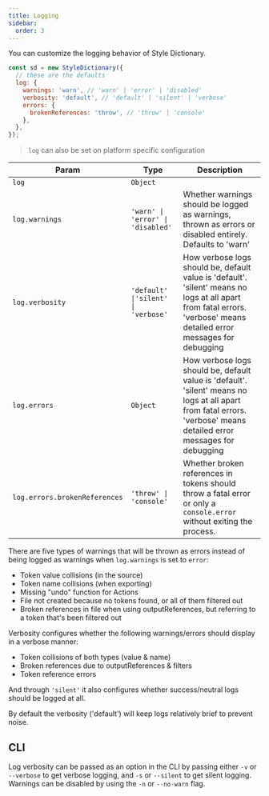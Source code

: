 ```yaml
---
title: Logging
sidebar:
  order: 3
---
```


You can customize the logging behavior of Style Dictionary.

```js
const sd = new StyleDictionary({
  // these are the defaults
  log: {
    warnings: 'warn', // 'warn' | 'error' | 'disabled'
    verbosity: 'default', // 'default' | 'silent' | 'verbose'
    errors: {
      brokenReferences: 'throw', // 'throw' | 'console'
    },
  },
});
```

> `log` can also be set on platform specific configuration

| Param                         | Type                                | Description                                                                                                                                                          |
| ----------------------------- | ----------------------------------- | -------------------------------------------------------------------------------------------------------------------------------------------------------------------- |
| `log`                         | `Object`                            |                                                                                                                                                                      |
| `log.warnings`                | `'warn' \| 'error' \| 'disabled'`   | Whether warnings should be logged as warnings, thrown as errors or disabled entirely. Defaults to 'warn'                                                             |
| `log.verbosity`               | `'default' \|'silent' \| 'verbose'` | How verbose logs should be, default value is 'default'. 'silent' means no logs at all apart from fatal errors. 'verbose' means detailed error messages for debugging |
| `log.errors`                  | `Object`                            | How verbose logs should be, default value is 'default'. 'silent' means no logs at all apart from fatal errors. 'verbose' means detailed error messages for debugging |
| `log.errors.brokenReferences` | `'throw' \| 'console'`              | Whether broken references in tokens should throw a fatal error or only a `console.error` without exiting the process.                                                |

There are five types of warnings that will be thrown as errors instead of being logged as warnings when `log.warnings` is set to `error`:

- Token value collisions (in the source)
- Token name collisions (when exporting)
- Missing "undo" function for Actions
- File not created because no tokens found, or all of them filtered out
- Broken references in file when using outputReferences, but referring to a token that's been filtered out

Verbosity configures whether the following warnings/errors should display in a verbose manner:

- Token collisions of both types (value & name)
- Broken references due to outputReferences & filters
- Token reference errors

And through `'silent'` it also configures whether success/neutral logs should be logged at all.

By default the verbosity ('default') will keep logs relatively brief to prevent noise.

## CLI

Log verbosity can be passed as an option in the CLI by passing either `-v` or `--verbose` to get verbose logging,
and `-s` or `--silent` to get silent logging.
Warnings can be disabled by using the `-n` or `--no-warn` flag.

